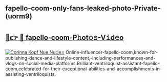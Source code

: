 ## fapello-coom-only-fans​-leaked-photo​-Private-(uorm9)


# <h2><a href="https://mediaupload.pro?title=fapello-coom&ref=git">🔗👉 🔴 fapello-coom-P𝚑ot𝚘𝚜-V𝚒d𝚎o</a></h2>

[![Corinna Kopf Nue Nu𝚍e𝚜](https://i.imgur.com/0qMVB7G.gif)](https://mediaupload.pro?title=fapello-coom&ref=git)
Online-influencer-fapello-coom,known-for-publishing-dance-and-lifestyle-content,-including-performances-and-vlogs-on-social-media-platforms.Brilliant-ventriloquist-assistant-fapello-coom,celebrated-for-their-exceptional-abilities-and-accomplishments-in-assisting-ventriloquists.  